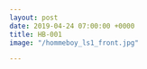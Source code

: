 ```yaml
---
layout: post
date: 2019-04-24 07:00:00 +0000
title: HB-001
image: "/hommeboy_ls1_front.jpg"

---
```

